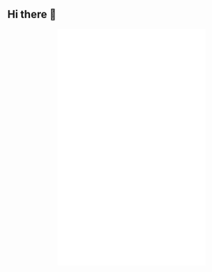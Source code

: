## Hi there 👋
<div id="header" align="center">
  <iframe src="[https://giphy.com/embed/HzPtbOKyBoBFsK4hyc.gif width="480" height="480" style="" frameBorder="0" class="giphy-embed" allowFullScreen></iframe>
</div>


<!--
**G4rv19/G4rv19** is a ✨ _special_ ✨ repository because its `README.md` (this file) appears on your GitHub profile.

Here are some ideas to get you started:

- 🔭 I’m currently working on ...
- 🌱 I’m currently learning ...
- 👯 I’m looking to collaborate on ...
- 🤔 I’m looking for help with ...
- 💬 Ask me about ...
- 📫 How to reach me: ...
- 😄 Pronouns: ...
- ⚡ Fun fact: ...
-->
